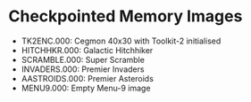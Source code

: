 Checkpointed Memory Images
==========================
- TK2ENC.000: Cegmon 40x30 with Toolkit-2 initialised
- HITCHHKR.000: Galactic Hitchhiker
- SCRAMBLE.000: Super Scramble
- INVADERS.000: Premier Invaders
- AASTROIDS.000: Premier Asteroids
- MENU9.000: Empty Menu-9 image
